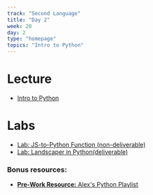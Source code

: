 ```yaml
---
track: "Second Language"
title: "Day 2"
week: 20
day: 2
type: "homepage"
topics: "Intro to Python"
---
```


# Lecture

- [Intro to Python](/second-language/week-20/day-1/lecture-materials/intro-to-python)

# Labs

- [Lab: JS-to-Python Function (non-deliverable)](/second-language/week-20/day-1/labs/functions-lab)
- [Lab: Landscaper in Python(deliverable)](/second-language/week-20/day-1/labs/landscaper)

### Bonus resources:

- [**Pre-Work Resource:** Alex's Python Playlist](https://www.youtube.com/playlist?list=PLY6oTPmKnKbaTvgXqNCRXcKnqbO5j2oQn)

